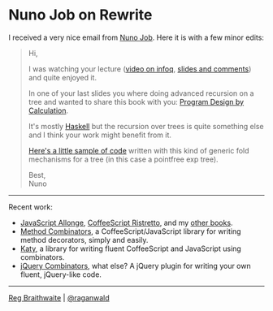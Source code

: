 Nuno Job on Rewrite
===

I received a very nice email from [Nuno Job](http://github.com/dscape). Here it is with a few minor edits:

> Hi,  
>  
> I was watching your lecture ([video on infoq](http://www.infoq.com/presentations/braithwaite-rewrite-ruby), [slides and comments](http://github.com/raganwald/presentation_decks/tree/master/rubyfringe "rubyfringe at master from raganwald's presentation_decks &mdash; GitHub")) and quite enjoyed it.  
>  
> In one of your last slides you where doing advanced recursion on a tree and wanted to share this book with you: [Program Design by Calculation](http://www.di.uminho.pt/~jno/ps/pdbc_fm.pdf "PDF Download").  
>  
> It's mostly [Haskell](http://www.haskell.org/ "Haskell - HaskellWiki") but the recursion over trees is quite something else and I think your work might benefit from it.  
>  
> [Here's a little sample of code](http://github.com/dscape/pointfreeexprsimplication/tree/master/ExpTree.hs "ExpTree.hs at master from dscape's pointfreeexprsimplication &mdash; GitHub") written with this kind of generic fold mechanisms for a tree (in this case a pointfree exp tree).  
>  
> Best,  
> Nuno

---

Recent work:

* [JavaScript Allonge](http://leanpub.com/javascript-allonge), [CoffeeScript Ristretto](http://leanpub.com/coffeescript-ristretto), and my [other books](http://leanpub.com/u/raganwald).
* [Method Combinators](https://github.com/raganwald/method-combinators), a CoffeeScript/JavaScript library for writing method decorators, simply and easily.
* [Katy](http://github.com/raganwald/Katy), a library for writing fluent CoffeeScript and JavaScript using combinators.
* [jQuery Combinators](http://githiub.com/raganwald/jquery-combinators), what else? A jQuery plugin for writing your own fluent, jQuery-like code.  

---

[Reg Braithwaite](http://braythwayt.com) | [@raganwald](http://twitter.com/raganwald)